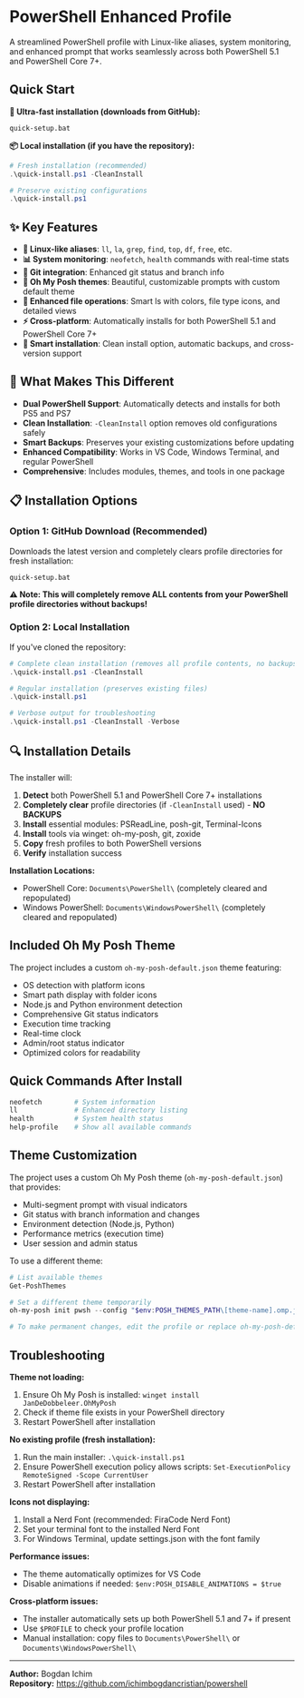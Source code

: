 # PowerShell Enhanced Profile

A streamlined PowerShell profile with Linux-like aliases, system monitoring, and enhanced prompt that works seamlessly across both PowerShell 5.1 and PowerShell Core 7+.

## Quick Start

**🚀 Ultra-fast installation (downloads from GitHub):**
```batch
quick-setup.bat
```

**📦 Local installation (if you have the repository):**
```powershell
# Fresh installation (recommended)
.\quick-install.ps1 -CleanInstall

# Preserve existing configurations
.\quick-install.ps1
```

## ✨ Key Features

- **🐧 Linux-like aliases**: `ll`, `la`, `grep`, `find`, `top`, `df`, `free`, etc.
- **📊 System monitoring**: `neofetch`, `health` commands with real-time stats
- **🔧 Git integration**: Enhanced git status and branch info
- **🎨 Oh My Posh themes**: Beautiful, customizable prompts with custom default theme
- **📁 Enhanced file operations**: Smart ls with colors, file type icons, and detailed views
- **⚡ Cross-platform**: Automatically installs for both PowerShell 5.1 and PowerShell Core 7+
- **🔄 Smart installation**: Clean install option, automatic backups, and cross-version support

## 🎯 What Makes This Different

- **Dual PowerShell Support**: Automatically detects and installs for both PS5 and PS7
- **Clean Installation**: `-CleanInstall` option removes old configurations safely
- **Smart Backups**: Preserves your existing customizations before updating
- **Enhanced Compatibility**: Works in VS Code, Windows Terminal, and regular PowerShell
- **Comprehensive**: Includes modules, themes, and tools in one package

## 📋 Installation Options

### Option 1: GitHub Download (Recommended)
Downloads the latest version and completely clears profile directories for fresh installation:
```batch
quick-setup.bat
```
**⚠️ Note: This will completely remove ALL contents from your PowerShell profile directories without backups!**

### Option 2: Local Installation
If you've cloned the repository:
```powershell
# Complete clean installation (removes all profile contents, no backups)
.\quick-install.ps1 -CleanInstall

# Regular installation (preserves existing files)
.\quick-install.ps1

# Verbose output for troubleshooting
.\quick-install.ps1 -CleanInstall -Verbose
```

## 🔍 Installation Details

The installer will:
1. **Detect** both PowerShell 5.1 and PowerShell Core 7+ installations
2. **Completely clear** profile directories (if `-CleanInstall` used) - **NO BACKUPS**
3. **Install** essential modules: PSReadLine, posh-git, Terminal-Icons
4. **Install** tools via winget: oh-my-posh, git, zoxide
5. **Copy** fresh profiles to both PowerShell versions
6. **Verify** installation success

**Installation Locations:**
- PowerShell Core: `Documents\PowerShell\` (completely cleared and repopulated)
- Windows PowerShell: `Documents\WindowsPowerShell\` (completely cleared and repopulated)

## Included Oh My Posh Theme

The project includes a custom `oh-my-posh-default.json` theme featuring:
- OS detection with platform icons
- Smart path display with folder icons
- Node.js and Python environment detection
- Comprehensive Git status indicators
- Execution time tracking
- Real-time clock
- Admin/root status indicator
- Optimized colors for readability

## Quick Commands After Install

```powershell
neofetch        # System information
ll              # Enhanced directory listing
health          # System health status
help-profile    # Show all available commands
```

## Theme Customization

The project uses a custom Oh My Posh theme (`oh-my-posh-default.json`) that provides:
- Multi-segment prompt with visual indicators
- Git status with branch information and changes
- Environment detection (Node.js, Python)
- Performance metrics (execution time)
- User session and admin status

To use a different theme:
```powershell
# List available themes
Get-PoshThemes

# Set a different theme temporarily
oh-my-posh init pwsh --config "$env:POSH_THEMES_PATH\[theme-name].omp.json" | Invoke-Expression

# To make permanent changes, edit the profile or replace oh-my-posh-default.json
```

## Troubleshooting

**Theme not loading:**
1. Ensure Oh My Posh is installed: `winget install JanDeDobbeleer.OhMyPosh`
2. Check if theme file exists in your PowerShell directory
3. Restart PowerShell after installation

**No existing profile (fresh installation):**
1. Run the main installer: `.\quick-install.ps1`
2. Ensure PowerShell execution policy allows scripts: `Set-ExecutionPolicy RemoteSigned -Scope CurrentUser`
3. Restart PowerShell after installation

**Icons not displaying:**
1. Install a Nerd Font (recommended: FiraCode Nerd Font)
2. Set your terminal font to the installed Nerd Font
3. For Windows Terminal, update settings.json with the font family

**Performance issues:**
- The theme automatically optimizes for VS Code
- Disable animations if needed: `$env:POSH_DISABLE_ANIMATIONS = $true`

**Cross-platform issues:**
- The installer automatically sets up both PowerShell 5.1 and 7+ if present
- Use `$PROFILE` to check your profile location
- Manual installation: copy files to `Documents\PowerShell\` or `Documents\WindowsPowerShell\`

---

**Author:** Bogdan Ichim  
**Repository:** https://github.com/ichimbogdancristian/powershell
